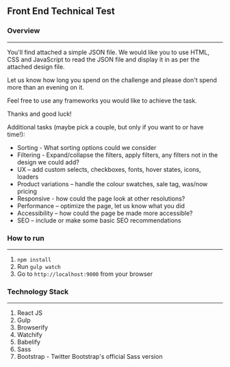 ## Front End Technical Test

### Overview

---

You'll find attached a simple JSON file. We would like you to use HTML, CSS and JavaScript to read the JSON file and display it in as per the attached design file.

Let us know how long you spend on the challenge and please don't spend more than an evening on it. 

Feel free to use any frameworks you would like to achieve the task.

Thanks and good luck!



Additional tasks (maybe pick a couple, but only if you want to or have time!):

* Sorting - What sorting options could we consider
* Filtering - Expand/collapse the filters, apply filters, any filters not in the design we could add?
* UX – add custom selects, checkboxes, fonts, hover states, icons, loaders
* Product variations – handle the colour swatches, sale tag, was/now pricing
* Responsive - how could the page look at other resolutions?
* Performance – optimize the page, let us know what you did
* Accessibility – how could the page be made more accessible?
* SEO – include or make some basic SEO recommendations


### How to run
---
1. `npm install`
2. Run `gulp watch`
3. Go to `http://localhost:9000` from your browser



### Technology Stack
---

1. React JS
2. Gulp
3. Browserify
4. Watchify
5. Babelify
6. Sass
7. Bootstrap - Twitter Bootstrap's official Sass version
